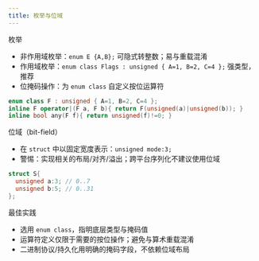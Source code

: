 ```yaml
---
title: 枚举与位域
---
```


枚举
- 非作用域枚举：`enum E {A,B};` 可隐式转整数；易与重载混淆
- 作用域枚举：`enum class Flags : unsigned { A=1, B=2, C=4 };` 强类型，推荐
- 位掩码操作：为 `enum class` 自定义按位运算符
```cpp
enum class F : unsigned { A=1, B=2, C=4 };
inline F operator|(F a, F b){ return F(unsigned(a)|unsigned(b)); }
inline bool any(F f){ return unsigned(f)!=0; }
```

位域（bit-field）
- 在 `struct` 中以固定宽度表示：`unsigned mode:3;`
- 警惕：实现相关的布局/对齐/溢出；跨平台序列化不建议使用位域
```cpp
struct S{
  unsigned a:3; // 0..7
  unsigned b:5; // 0..31
};
```

最佳实践
- 选用 `enum class`，指明底层类型与掩码值
- 运算符定义仅限于需要的按位操作；避免与算术重载混淆
- 二进制协议/持久化用明确的掩码字段，不依赖位域布局
